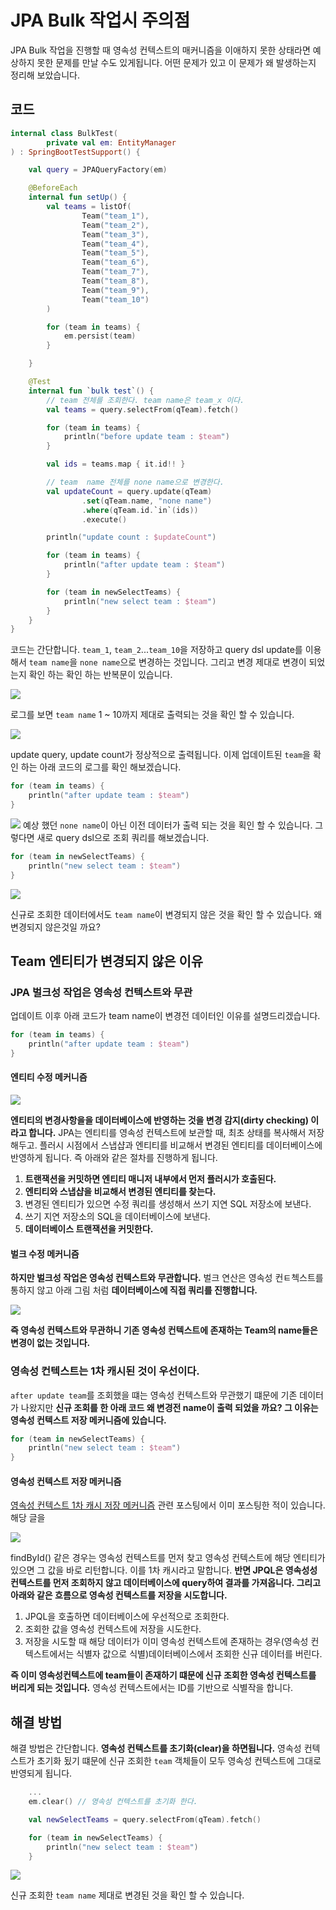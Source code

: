 # JPA Bulk 작업시 주의점

JPA Bulk 작업을 진행할 때 영속성 컨텍스트의 매커니즘을 이애하지 못한 상태라면 예상하지 못한 문제를 만날 수도 있게됩니다. 어떤 문제가 있고 이 문제가 왜 발생하는지 정리해 보았습니다.

## 코드
```kotlin
internal class BulkTest(
        private val em: EntityManager
) : SpringBootTestSupport() {

    val query = JPAQueryFactory(em)

    @BeforeEach
    internal fun setUp() {
        val teams = listOf(
                Team("team_1"),
                Team("team_2"),
                Team("team_3"),
                Team("team_4"),
                Team("team_5"),
                Team("team_6"),
                Team("team_7"),
                Team("team_8"),
                Team("team_9"),
                Team("team_10")
        )

        for (team in teams) {
            em.persist(team)
        }

    }

    @Test
    internal fun `bulk test`() {
        // team 전체를 조회한다. team name은 team_x 이다.
        val teams = query.selectFrom(qTeam).fetch()

        for (team in teams) {
            println("before update team : $team")
        }

        val ids = teams.map { it.id!! }

        // team  name 전체를 none name으로 변경한다. 
        val updateCount = query.update(qTeam)
                .set(qTeam.name, "none name")
                .where(qTeam.id.`in`(ids))
                .execute()

        println("update count : $updateCount")

        for (team in teams) {
            println("after update team : $team")
        }

        for (team in newSelectTeams) {
            println("new select team : $team")
        }
    }
}
```

코드는 간단합니다. `team_1`, `team_2`...`team_10`을 저장하고 query dsl update를 이용해서 `team name`을 `none name`으로 변경하는 것입니다. 그리고 변경 제대로 변경이 되었는지 확인 하는 확인 하는 반복문이 있습니다.


![](images/before-update.png)

로그를 보면 `team name` 1 ~ 10까지 제대로 출력되는 것을 확인 할 수 있습니다.

![](images/update-query.png)

update query, update count가 정상적으로 출력됩니다. 이제 업데이트된 `team`을 확인 하는 아래 코드의 로그를 확인 해보겠습니다.

```kotlin
for (team in teams) {
    println("after update team : $team")
}
```
![](images/ater-update.png)
예상 했던 `none name`이 아닌 이전 데이터가 출력 되는 것을 획인 할 수 있습니다. 그렇다면 새로 query dsl으로 조회 쿼리를 해보겠습니다.

```kotlin
for (team in newSelectTeams) {
    println("new select team : $team")
}
```
![](images/team-2.png)

신규로 조회한 데이터에서도 `team name`이 변경되지 않은 것을 확인 할 수 있습니다. 왜 변경되지 않은것일 까요?

## Team 엔티티가 변경되지 않은 이유

### JPA 벌크성 작업은 영속성 컨텍스트와 무관
업데이트 이후 아래 코드가 team name이 변경전 데이터인 이유를 설명드리겠습니다. 

```kotlin
for (team in teams) {
    println("after update team : $team")
}
```

#### 엔티티 수정 메커니즘
![](https://github.com/cheese10yun/TIL/raw/master/assets/jpa-persistent-dirty-checking.png)

**엔티티의 변경사항을을 데이터베이스에 반영하는 것을 변경 감지(dirty checking) 이라고 합니다.** JPA는 엔티티를 영속성 컨텍스트에 보관할 때, 최초 상태를 복사해서 저장해두고. 플러시 시점에서 스냅샵과 엔티티를 비교해서 변경된 엔티티를 데이터베이스에 반영하게 됩니다. 즉 아래와 같은 절차를 진행하게 됩니다.

1. **트랜잭션을 커밋하면 엔티티 매니저 내부에서 먼저 플러시가 호출된다.**
2. **엔티티와 스냅샵을 비교해서 변경된 엔티티를 찾는다.**
3. 변경된 엔티티가 있으면 수정 쿼리를 생성해서 쓰기 지연 SQL 저장소에 보낸다.
4. 쓰기 지연 저장소의 SQL을 데이터베이스에 보낸다.
5. **데이터베이스 트랜잭션을 커밋한다.**

#### 벌크 수정 메커니즘

**하지만 벌크성 작업은 영속성 컨텍스트와 무관합니다.** 벌크 연산은 영속성 컨ㅌ첵스트를 통하지 않고 아래 그림 처럼 **데이터베이스에 직접 쿼리를 진행합니다.**

![](https://github.com/cheese10yun/TIL/blob/master/assets/jpa-bulk.png?raw=true)

**즉 영속성 컨텍스트와 무관하니 기존 영속성 컨텍스트에 존재하는 Team의 name들은 변경이 없는 것입니다.**

### 영속성 컨텍스트는 1차 캐시된 것이 우선이다.
`after update team`를 조회했을 떄는 영속성 컨텍스트와 무관했기 떄문에 기존 데이터가 나왔지만 **신규 조회를 한 아래 코드 왜 변경전 name이 출력 되었을 까요? 그 이유는 영속성 컨텍스트 저장 메커니즘에 있습니다.**

```kotlin
for (team in newSelectTeams) {
    println("new select team : $team")
}
```

#### 영속성 컨텍스트 저장 메커니즘

[영속성 컨텍스트 1차 캐시 저장 메커니즘](https://cheese10yun.github.io/jpa-persistent-context/) 관련 포스팅에서 이미 포스팅한 적이 있습니다. 해당 글을 

![](https://github.com/cheese10yun/blog-sample/raw/master/query-dsl/docs/images/query-result-.png)

findById() 같은 경우는 영속성 컨텍스트를 먼저 찾고 영속성 컨텍스트에 해당 엔티티가 있으면 그 값을 바로 리턴합니다. 이를 1차 캐시라고 말합니다. **반면 JPQL은 영속성성 컨텍스트를 먼저 조회하지 않고 데이터베이스에 query하여 결과를 가져옵니다. 그리고 아래와 같은 흐름으로 영속성 컨텍스트를 저장을 시도합니다.**

1. JPQL을 호출하면 데이터베이스에 우선적으로 조회한다.
2. 조회한 값을 영속성 컨텍스트에 저장을 시도한다.
3. 저장을 시도할 때 해당 데이터가 이미 영속성 컨텍스트에 존재하는 경우(영속성 컨텍스트에서는 식별자 값으로 식별)데이터베이스에서 조회한 신규 데이터를 버린다.


**즉 이미 영속성컨텍스트에 team들이 존재하기 떄문에 신규 조회한 영속성 컨텍스트를 버리게 되는 것입니다.** 영속성 컨텍스트에서는 ID를 기반으로 식별작을 합니다.

## 해결 방법
해결 방법은 간단합니다. **영속성 컨텍스트를 초기화(clear)을 하면됩니다.** 영속성 컨텍스트가 초기화 됬기 떄문에 신규 조회한 `team` 객체들이 모두 영속성 컨텍스트에 그대로 반영되게 됩니다. 


```kotlin
    ...
    em.clear() // 영속성 컨텍스트를 초기화 한다.

    val newSelectTeams = query.selectFrom(qTeam).fetch()

    for (team in newSelectTeams) {
        println("new select team : $team")
    }
```
![](images/team-name.png)

신규 조회한 `team name` 제대로 변경된 것을 확인 할 수 있습니다.